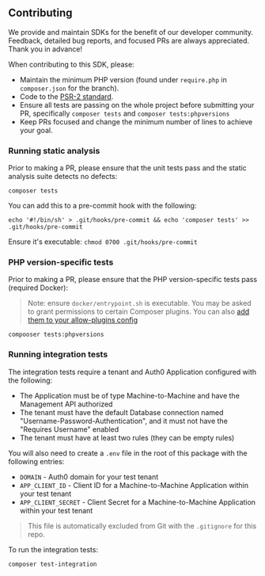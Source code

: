 ## Contributing

We provide and maintain SDKs for the benefit of our developer community. Feedback, detailed bug reports, and focused PRs are always appreciated. Thank you in advance!

When contributing to this SDK, please:

- Maintain the minimum PHP version (found under `require.php` in `composer.json` for the branch).
- Code to the [PSR-2 standard](https://github.com/php-fig/fig-standards/blob/master/accepted/PSR-2-coding-style-guide.md).
- Ensure all tests are passing on the whole project before submitting your PR, specifically `composer tests` and `composer tests:phpversions`
- Keep PRs focused and change the minimum number of lines to achieve your goal.

### Running static analysis

Prior to making a PR, please ensure that the unit tests pass and the static analysis suite detects no defects:

`composer tests`

You can add this to a pre-commit hook with the following:

```
echo '#!/bin/sh' > .git/hooks/pre-commit && echo 'composer tests' >> .git/hooks/pre-commit
```

Ensure it's executable: `chmod 0700 .git/hooks/pre-commit`

### PHP version-specific tests

Prior to making a PR, please ensure that the PHP version-specific tests pass (required Docker):

> Note: ensure `docker/entrypoint.sh` is executable. You may be asked to grant permissions to certain Composer plugins. You can also [add them to your allow-plugins config](https://getcomposer.org/allow-plugins)

`compooser tests:phpversions`

### Running integration tests

The integration tests require a tenant and Auth0 Application configured with the following:

- The Application must be of type Machine-to-Machine and have the Management API authorized
- The tenant must have the default Database connection named "Username-Password-Authentication", and it must not have the "Requires Username" enabled
- The tenant must have at least two rules (they can be empty rules)

You will also need to create a `.env` file in the root of this package with the following entries:

- `DOMAIN` - Auth0 domain for your test tenant
- `APP_CLIENT_ID` - Client ID for a Machine-to-Machine Application within your test tenant
- `APP_CLIENT_SECRET` - Client Secret for a Machine-to-Machine Application within your test tenant
 
> This file is automatically excluded from Git with the `.gitignore` for this repo.

To run the integration tests:

`composer test-integration`
